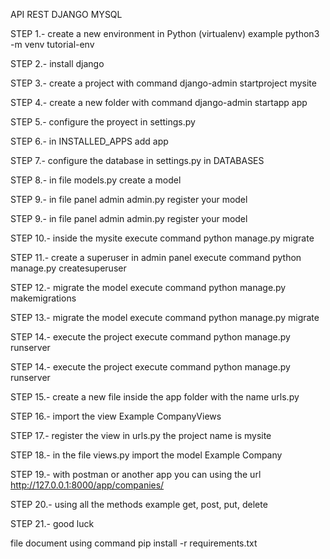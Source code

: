 API REST DJANGO MYSQL


STEP 1.- create a new environment in Python (virtualenv) example python3 -m venv tutorial-env

STEP 2.- install django

STEP 3.- create a project with command django-admin startproject mysite

STEP 4.- create a new folder with command django-admin startapp app

STEP 5.- configure the proyect in settings.py

STEP 6.- in INSTALLED_APPS add app

STEP 7.- configure the database in settings.py  in DATABASES

STEP 8.- in file models.py create a model

STEP 9.- in file panel admin admin.py register your model 

STEP 9.- in file panel admin admin.py register your model

STEP 10.- inside the mysite execute command python manage.py migrate

STEP 11.- create a superuser in admin panel execute command python manage.py createsuperuser

STEP 12.- migrate the model execute command python manage.py makemigrations

STEP 13.- migrate the model execute command python manage.py migrate

STEP 14.- execute the project execute command python manage.py runserver

STEP 14.- execute the project execute command python manage.py runserver

STEP 15.- create a new file inside the app folder with the name urls.py

STEP 16.- import the view Example CompanyViews

STEP 17.- register the view in urls.py the project name is mysite 

STEP 18.- in the file views.py import the model Example Company

STEP 19.- with postman or another app you can using the url http://127.0.0.1:8000/app/companies/

STEP 20.- using all the methods example get, post, put, delete

STEP 21.- good luck

file document using command pip install -r requirements.txt
